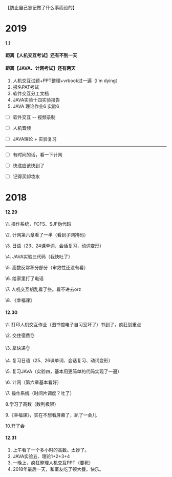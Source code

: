 【防止自己忘记做了什么事而设的】

# 2019

#### 1.1  

#### 距离【人机交互考试】还有不到一天

#### 距离【JAVA、计网考试】还有两天

1. 人机交互试题+PPT整理+vrbook过一遍（I'm dying）
2. 报名PAT考试
3. 软件交互分工文档
4. JAVA实验十四实验报告
5. JAVA 理论作业6 实验6

- [ ] 软件交互 -- 视频录制
- [ ] 人机音频
- [ ] JAVA理论 + 实验复习



------



- [ ] 有时间的话，看一下计网
- [ ] 快递应该快到了
- [ ] 记得买卸妆水

















# 2018

#### 12.29

\1.  操作系统，FCFS、SJF伪代码

\2. 计网第六章看了一半（看到子网掩码）

\3. 日语（23、24课单词、会话复习，动词变形）

\4.  JAVA实验三代码（我快吐了）

\5. 高数反常积分部分（审敛性还没有看）

\6. 给家里打了电话

\7. 人机交互胡乱看了些。看不进去orz

\8. 《幸福课》



#### 12.30

\1. 打印人机交互作业（图书馆电子自习室坏了）书到了，疯狂划重点

\2. 交住宿费👌

\3. 拿快递👌

\4. 复习日语（25、26课单词、会话复习、动词变形）

\5. 复习JAVA（实验四，基本用更简单的代码实现了一遍）

\6. 计网（第六章基本看好）

\7. 操作系统（时间片调度？吐了）

8.学习了高数（数列极限）

9.《幸福课》，实在不想看屏幕了，趴了一会儿

10.开了会



#### 12.31

1. 上午看了一个多小时的高数。太妙了。
2. JAVA实验五、理论1+2+3+4
3. 一晚上，疯狂整理人机交互PPT（要死）
4. 2018年最后一天，和室友吃了顿大餐，快乐。